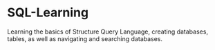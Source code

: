 # SQL-Learning
Learning the basics of Structure Query Language, creating databases, tables, as well as navigating and searching databases.
